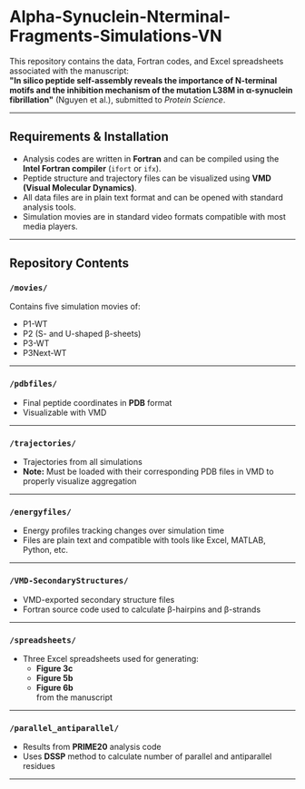 # Alpha-Synuclein-Nterminal-Fragments-Simulations-VN

This repository contains the data, Fortran codes, and Excel spreadsheets associated with the manuscript:  
**"In silico peptide self-assembly reveals the importance of N-terminal motifs and the inhibition mechanism of the mutation L38M in α-synuclein fibrillation"** (Nguyen et al.), submitted to *Protein Science*.

---

## Requirements & Installation

- Analysis codes are written in **Fortran** and can be compiled using the **Intel Fortran compiler** (`ifort` or `ifx`).
- Peptide structure and trajectory files can be visualized using **VMD (Visual Molecular Dynamics)**.
- All data files are in plain text format and can be opened with standard analysis tools.
- Simulation movies are in standard video formats compatible with most media players.

---

## Repository Contents

### `/movies/`
Contains five simulation movies of:
- P1-WT
- P2 (S- and U-shaped β-sheets)
- P3-WT
- P3Next-WT

---

### `/pdbfiles/`
- Final peptide coordinates in **PDB** format
- Visualizable with VMD

---

### `/trajectories/`
- Trajectories from all simulations
- **Note:** Must be loaded with their corresponding PDB files in VMD to properly visualize aggregation

---

### `/energyfiles/`
- Energy profiles tracking changes over simulation time
- Files are plain text and compatible with tools like Excel, MATLAB, Python, etc.

---

### `/VMD-SecondaryStructures/`
- VMD-exported secondary structure files
- Fortran source code used to calculate β-hairpins and β-strands

---

### `/spreadsheets/`
- Three Excel spreadsheets used for generating:
  - **Figure 3c**
  - **Figure 5b**
  - **Figure 6b**  
  from the manuscript

---

### `/parallel_antiparallel/`
- Results from **PRIME20** analysis code
- Uses **DSSP** method to calculate number of parallel and antiparallel residues

---
